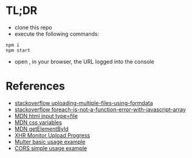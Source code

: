 
# TL;DR

- clone this repo
- execute the following commands:
```
npm i
npm start
```
- open , in your browser, the URL logged into the console

# References

- [stackoverflow uploading-multiple-files-using-formdata](https://stackoverflow.com/questions/12989442/uploading-multiple-files-using-formdata)
- [stackoverflow foreach-is-not-a-function-error-with-javascript-array](https://stackoverflow.com/questions/35969974/foreach-is-not-a-function-error-with-javascript-array)
- [MDN html input type=file](https://developer.mozilla.org/en-US/docs/Web/HTML/Element/input/file)
- [MDN css variables](https://developer.mozilla.org/en-US/docs/Web/CSS/Using_CSS_custom_properties)
- [MDN getElementById](https://developer.mozilla.org/pt-BR/docs/Web/API/Document/getElementById)
- [XHR Monitor Upload Progress](https://attacomsian.com/blog/xhr-monitor-progress)
- [Multer basic usage example](https://github.com/expressjs/multer#readme)
- [CORS simple usage example](https://github.com/expressjs/multer#readme)